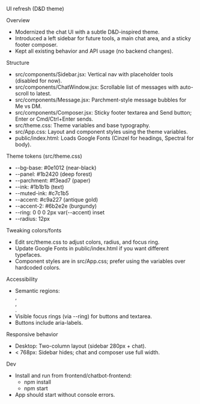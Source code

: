 UI refresh (D&D theme)

Overview
- Modernized the chat UI with a subtle D&D-inspired theme.
- Introduced a left sidebar for future tools, a main chat area, and a sticky footer composer.
- Kept all existing behavior and API usage (no backend changes).

Structure
- src/components/Sidebar.jsx: Vertical nav with placeholder tools (disabled for now).
- src/components/ChatWindow.jsx: Scrollable list of messages with auto-scroll to latest.
- src/components/Message.jsx: Parchment-style message bubbles for Me vs DM.
- src/components/Composer.jsx: Sticky footer textarea and Send button; Enter or Cmd/Ctrl+Enter sends.
- src/theme.css: Theme variables and base typography.
- src/App.css: Layout and component styles using the theme variables.
- public/index.html: Loads Google Fonts (Cinzel for headings, Spectral for body).

Theme tokens (src/theme.css)
- --bg-base: #0e1012 (near-black)
- --panel: #1b2420 (deep forest)
- --parchment: #f3ead7 (paper)
- --ink: #1b1b1b (text)
- --muted-ink: #c7c1b5
- --accent: #c9a227 (antique gold)
- --accent-2: #6b2e2e (burgundy)
- --ring: 0 0 0 2px var(--accent) inset
- --radius: 12px

Tweaking colors/fonts
- Edit src/theme.css to adjust colors, radius, and focus ring.
- Update Google Fonts in public/index.html if you want different typefaces.
- Component styles are in src/App.css; prefer using the variables over hardcoded colors.

Accessibility
- Semantic regions: <nav>, <main>, <footer>.
- Visible focus rings (via --ring) for buttons and textarea.
- Buttons include aria-labels.

Responsive behavior
- Desktop: Two-column layout (sidebar 280px + chat).
- < 768px: Sidebar hides; chat and composer use full width.

Dev
- Install and run from frontend/chatbot-frontend:
  - npm install
  - npm start
- App should start without console errors.
